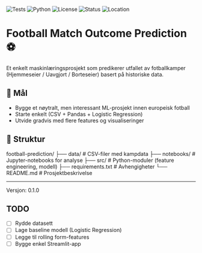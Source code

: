 ![Tests](https://github.com/torbkle/football_prediction/actions/workflows/python-tests.yml/badge.svg)
![Python](https://img.shields.io/badge/Python-3.11-blue)
![License](https://img.shields.io/badge/License-MIT-green)
![Status](https://img.shields.io/badge/Project-Active-brightgreen)
![Location](https://img.shields.io/badge/Made%20in-Norway-red)

# Football Match Outcome Prediction ⚽



Et enkelt maskinlæringsprosjekt som predikerer utfallet av fotballkamper (Hjemmeseier / Uavgjort / Borteseier) basert på historiske data.

## 🎯 Mål
- Bygge et nøytralt, men interessant ML-prosjekt innen europeisk fotball
- Starte enkelt (CSV + Pandas + Logistic Regression)
- Utvide gradvis med flere features og visualiseringer

## 📂 Struktur

football-prediction/ 
├── data/ # CSV-filer med kampdata 
├── notebooks/ # Jupyter-notebooks for analyse 
├── src/ # Python-moduler (feature engineering, modell) 
├── requirements.txt # Avhengigheter 
└── README.md # Prosjektbeskrivelse


---
Versjon: 0.1.0

## TODO
- [ ] Rydde datasett
- [ ] Lage baseline modell (Logistic Regression)
- [ ] Legge til rolling form-features
- [ ] Bygge enkel Streamlit-app
